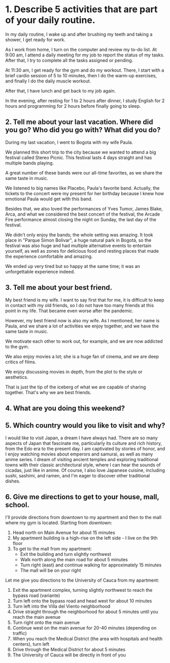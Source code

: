 # 1. Describe 5 activities that are part of your daily routine.

In my daily routine, I wake up and after brushing my teeth and taking a shower, I get ready for work. 

As I work from home, I turn on the computer and review my to-do list. At 9:00 am, I attend a daily meeting for my job to report the status of my tasks. After that, I try to complete all the tasks assigned or pending. 

At 11:30 am, I get ready for the gym and do my workout. There, I start with a brief cardio session of 5 to 10 minutes, then I do the warm-up exercises, and finally I do the daily muscle workout. 

After that, I have lunch and get back to my job again.

In the evening, after resting for 1 to 2 hours after dinner, I study English for 2 hours and programming for 2 hours before finally going to sleep.



## 2. Tell me about your last vacation. Where did you go? Who did you go with? What did you do?

During my last vacation, I went to Bogota with my wife Paula. 

We planned this short trip to the city because we wanted to attend a big festival called Stereo Picnic. This festival lasts 4 days straight and has multiple bands playing.

A great number of these bands were our all-time favorites, as we share the same taste in music. 

We listened to big names like Placebo, Paula's favorite band. Actually, the tickets to the concert were my present for her birthday because I knew how emotional Paula would get with this band. 

Besides that, we also loved the performances of Yves Tumor, James Blake, Arca, and what we considered the best concert of the festival, the Arcade Fire performance almost closing the night on Sunday, the last day of the festival. 

We didn't only enjoy the bands; the whole setting was amazing. It took place in "Parque Simon Bolivar", a huge natural park in Bogotá, so the festival was also huge and had multiple alternative events to entertain yourself, as well as zones for delicious food and resting places that made the experience comfortable and amazing. 

We ended up very tired but so happy at the same time; it was an unforgettable experience indeed.


## 3. Tell me about your best friend.

My best friend is my wife. I want to say first that for me, it is difficult to keep in contact with my old friends, so I do not have too many friends at this point in my life. That became even worse after the pandemic. 

However, my best friend now is also my wife. As I mentioned, her name is Paula, and we share a lot of activities we enjoy together, and we have the same taste in music. 

We motivate each other to work out, for example, and we are now addicted to the gym. 

We also enjoy movies a lot; she is a huge fan of cinema, and we are deep critics of films. 

We enjoy discussing movies in depth, from the plot to the style or aesthetics. 

That is just the tip of the iceberg of what we are capable of sharing together. That's why we are best friends.

## 4. What are you doing this weekend?



## 5. Which country would you like to visit and why?

I would like to visit Japan, a dream I have always had. There are so many aspects of Japan that fascinate me, particularly its culture and rich history, from the Edo era to the present day. I am captivated by stories of honor, and I enjoy watching movies about emperors and samurai, as well as many anime series. I dream of visiting ancient temples and exploring traditional towns with their classic architectural style, where I can hear the sounds of cicadas, just like in anime. Of course, I also love Japanese cuisine, including sushi, sashimi, and ramen, and I'm eager to discover other traditional dishes.

## 6. Give me directions to get to your house, mall, school.

I'll provide directions from downtown to my apartment and then to the mall where my gym is located. Starting from downtown:

1. Head north on Main Avenue for about 15 minutes
2. My apartment building is a high-rise on the left side - I live on the 9th floor
3. To get to the mall from my apartment:
    - Exit the building and turn slightly northwest
    - Walk north along the main road for about 5 minutes
    - Turn right (east) and continue walking for approximately 15 minutes
    - The mall will be on your right
    
Let me give you directions to the University of Cauca from my apartment:

1. Exit the apartment complex, turning slightly northwest to reach the bypass road (variante)
2. Turn left onto the bypass road and head west for about 10 minutes
3. Turn left into the Villa del Viento neighborhood
4. Drive straight through the neighborhood for about 5 minutes until you reach the main avenue
5. Turn right onto the main avenue
6. Continue west on the main avenue for 20-40 minutes (depending on traffic)
7. When you reach the Medical District (the area with hospitals and health centers), turn left
8. Drive through the Medical District for about 5 minutes
9. The University of Cauca will be directly in front of you